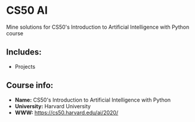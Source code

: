 # CS50 AI 
Mine solutions for CS50's Introduction to Artificial Intelligence with Python course

## Includes:
* Projects

## Course info:
* __Name:__ CS50's Introduction to Artificial Intelligence with Python
* __University:__ Harvard University
* __WWW:__ https://cs50.harvard.edu/ai/2020/


